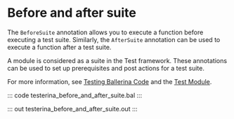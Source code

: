 # Before and after suite

The `BeforeSuite` annotation allows you to execute a function before executing a test suite. Similarly, the `AfterSuite` annotation can be used to execute a function after a test suite.

A module is considered as a suite in the Test framework. These annotations can be used to set up prerequisites and post actions for a test suite.

For more information, see [Testing Ballerina Code](https://ballerina.io/learn/testing-ballerina-code/testing-quick-start/) and the [Test Module](https://lib.ballerina.io/ballerina/test/latest/).

::: code testerina_before_and_after_suite.bal :::

::: out testerina_before_and_after_suite.out :::